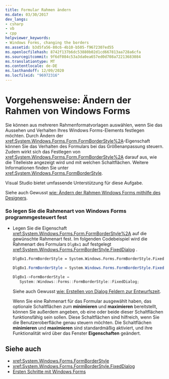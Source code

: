```yaml
---
title: Formular Rahmen ändern
ms.date: 03/30/2017
dev_langs:
- csharp
- vb
- cpp
helpviewer_keywords:
- Windows Forms, changing the borders
ms.assetid: b3d5fa56-80c6-4b10-b505-f9672307ed55
ms.openlocfilehash: 8742f137b6dc53880b02d1cd667813aa728a6cfa
ms.sourcegitcommit: 9f6df084c53a3da0ea657ed0d708a72213683084
ms.translationtype: MT
ms.contentlocale: de-DE
ms.lasthandoff: 12/09/2020
ms.locfileid: "96972316"
---
```

# <a name="how-to-change-the-borders-of-windows-forms"></a>Vorgehensweise: Ändern der Rahmen von Windows Forms

Sie können aus mehreren Rahmenformatvorlagen auswählen, wenn Sie das Aussehen und Verhalten Ihres Windows Forms-Elements festlegen möchten. Durch Ändern der <xref:System.Windows.Forms.Form.FormBorderStyle%2A>-Eigenschaft können Sie das Verhalten des Formulars bei das Größenanpassung steuern. Zudem wirkt sich das Festlegen von <xref:System.Windows.Forms.Form.FormBorderStyle%2A> darauf aus, wie die Titelleiste angezeigt wird und mit welchen Schaltflächen. Weitere Informationen finden Sie unter <xref:System.Windows.Forms.FormBorderStyle>.  
  
 Visual Studio bietet umfassende Unterstützung für diese Aufgabe.  
  
 Siehe auch Gewusst [wie: Ändern der Rahmen Windows Forms mithilfe des Designers](/previous-versions/visualstudio/visual-studio-2010/yettzh3e(v=vs.100)).  
  
### <a name="to-set-the-border-style-of-windows-forms-programmatically"></a>So legen Sie die Rahmenart von Windows Forms programmgesteuert fest  
  
- Legen Sie die Eigenschaft <xref:System.Windows.Forms.Form.FormBorderStyle%2A> auf die gewünschte Rahmenart fest. Im folgenden Codebeispiel wird die Rahmenart des Formulars `DlgBx1` auf festgelegt <xref:System.Windows.Forms.FormBorderStyle.FixedDialog> .  
  
    ```vb  
    DlgBx1.FormBorderStyle = System.Windows.Forms.FormBorderStyle.FixedDialog  
    ```  
  
    ```csharp  
    DlgBx1.FormBorderStyle = System.Windows.Forms.FormBorderStyle.FixedDialog;  
    ```  
  
    ```cpp  
    DlgBx1->FormBorderStyle =  
       System::Windows::Forms::FormBorderStyle::FixedDialog;  
    ```  
  
     Siehe auch Gewusst [wie: Erstellen von Dialog Feldern zur Entwurfszeit](/previous-versions/visualstudio/visual-studio-2010/55cz5x2c(v=vs.100)).  
  
     Wenn Sie eine Rahmenart für das Formular ausgewählt haben, das optionale Schaltflächen zum **minimieren** und **maximieren** bereitstellt, können Sie außerdem angeben, ob eine oder beide dieser Schaltflächen funktionsfähig sein sollen. Diese Schaltflächen sind hilfreich, wenn Sie die Benutzeroberfläche genau steuern möchten. Die Schaltflächen **minimieren** und **maximieren** sind standardmäßig aktiviert, und ihre Funktionalität wird über das Fenster **Eigenschaften** geändert.  
  
## <a name="see-also"></a>Siehe auch

- <xref:System.Windows.Forms.FormBorderStyle>
- <xref:System.Windows.Forms.FormBorderStyle.FixedDialog>
- [Ersten Schritte mit Windows Forms](getting-started-with-windows-forms.md)
